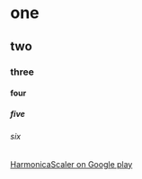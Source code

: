 
# one
## two
### three
#### four
##### five
###### six

[HarmonicaScaler on Google play](https://play.google.com/store/apps/details?id=keno1se.github.io.free&gl=US)



